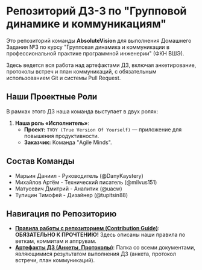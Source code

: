# Репозиторий ДЗ-3 по "Групповой динамике и коммуникациям"

Это репозиторий команды **AbsoluteVision** для выполнения Домашнего Задания №3 по курсу "Групповая динамика и коммуникации в профессиональной практике программной инженерии" (ФКН ВШЭ).

Здесь ведется вся работа над артефактами ДЗ, включая анкетирование, протоколы встреч и план коммуникаций, с обязательным использованием Git и системы Pull Request.

## Наши Проектные Роли

В рамках этого ДЗ наша команда выступает в двух ролях:

1.  **Наша роль «Исполнитель»**:
    * **Проект:** `TVOY (True Version Of Yourself)` — приложение для повышения продуктивности.
    * **Заказчик:** Команда "Agile Minds".

## Состав Команды

* Марьин Даниил - Руководитель (@DanyKaystery)
* Михайлов Артём - Технический писатель (@milvus151)
* Матусевич Дмитрий - Аналитик (@uacw)
* Тупицин Тимофей - Дизайнер (@tupitsin88)

## Навигация по Репозиторию

* **[Правила работы с репозиторием (Contribution Guide)](./docs/contribution.md)**: **ОБЯЗАТЕЛЬНО К ПРОЧТЕНИЮ!** Здесь описаны наши правила по веткам, коммитам и аппрувам.
* **[Артефакты ДЗ (Анкеты, Протоколы)](./content/)**: Папка со всеми документами, являющимися результатом выполнения ДЗ (анкета, протокол встречи, план коммуникаций).